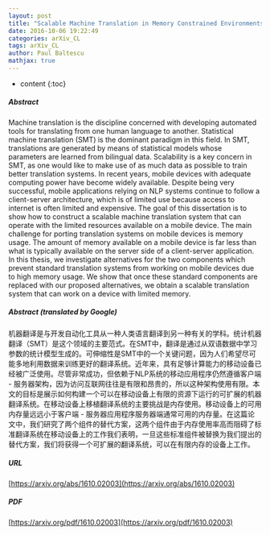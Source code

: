 ```yaml
---
layout: post
title: "Scalable Machine Translation in Memory Constrained Environments"
date: 2016-10-06 19:22:49
categories: arXiv_CL
tags: arXiv_CL
author: Paul Baltescu
mathjax: true
---
```


* content
{:toc}

##### Abstract
Machine translation is the discipline concerned with developing automated tools for translating from one human language to another. Statistical machine translation (SMT) is the dominant paradigm in this field. In SMT, translations are generated by means of statistical models whose parameters are learned from bilingual data. Scalability is a key concern in SMT, as one would like to make use of as much data as possible to train better translation systems. In recent years, mobile devices with adequate computing power have become widely available. Despite being very successful, mobile applications relying on NLP systems continue to follow a client-server architecture, which is of limited use because access to internet is often limited and expensive. The goal of this dissertation is to show how to construct a scalable machine translation system that can operate with the limited resources available on a mobile device. The main challenge for porting translation systems on mobile devices is memory usage. The amount of memory available on a mobile device is far less than what is typically available on the server side of a client-server application. In this thesis, we investigate alternatives for the two components which prevent standard translation systems from working on mobile devices due to high memory usage. We show that once these standard components are replaced with our proposed alternatives, we obtain a scalable translation system that can work on a device with limited memory.

##### Abstract (translated by Google)
机器翻译是与开发自动化工具从一种人类语言翻译到另一种有关的学科。统计机器翻译（SMT）是这个领域的主要范式。在SMT中，翻译是通过从双语数据中学习参数的统计模型生成的。可伸缩性是SMT中的一个关键问题，因为人们希望尽可能多地利用数据来训练更好的翻译系统。近年来，具有足够计算能力的移动设备已经被广泛使用。尽管非常成功，但依赖于NLP系统的移动应用程序仍然遵循客户端 - 服务器架构，因为访问互联网往往是有限和昂贵的，所以这种架构使用有限。本文的目标是展示如何构建一个可以在移动设备上有限的资源下运行的可扩展的机器翻译系统。在移动设备上移植翻译系统的主要挑战是内存使用。移动设备上的可用内存量远远小于客户端 - 服务器应用程序服务器端通常可用的内存量。在这篇论文中，我们研究了两个组件的替代方案，这两个组件由于内存使用率高而阻碍了标准翻译系统在移动设备上的工作我们表明，一旦这些标准组件被替换为我们提出的替代方案，我们将获得一个可扩展的翻译系统，可以在有限内存的设备上工作。

##### URL
[https://arxiv.org/abs/1610.02003](https://arxiv.org/abs/1610.02003)

##### PDF
[https://arxiv.org/pdf/1610.02003](https://arxiv.org/pdf/1610.02003)

